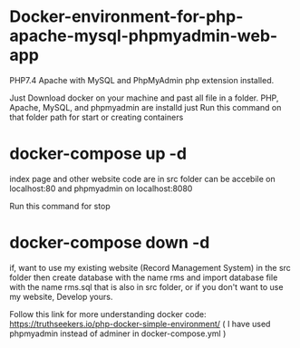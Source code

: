 # Docker-environment-for-php-apache-mysql-phpmyadmin-web-app
PHP7.4 Apache  with MySQL and PhpMyAdmin php extension installed.


Just Download docker on your machine and past all file in a folder.
PHP, Apache, MySQL, and phpmyadmin are installd just 
Run this command on that folder path for start or creating containers
# docker-compose up -d

index page and other website code are in src folder can be accebile on localhost:80 and phpmyadmin on localhost:8080

Run this command for stop
# docker-compose down -d

if, want to use my existing website (Record Management System) in the src folder then create database with the name rms and import database file with the name rms.sql that is also in src folder, or if you don't want to use my website, Develop yours.

Follow this link for more understanding docker code: https://truthseekers.io/php-docker-simple-environment/ ( I have used phpmyadmin instead of adminer in docker-compose.yml )
